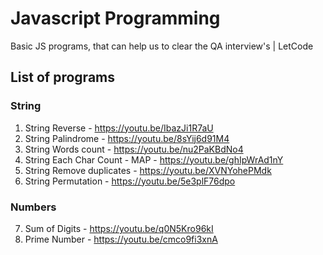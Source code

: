 # Javascript Programming

Basic JS programs, that can help us to clear the QA interview's | LetCode

## List of programs

### String

1. String Reverse - https://youtu.be/IbazJi1R7aU
2. String Palindrome - https://youtu.be/8sYij6d91M4
3. String Words count - https://youtu.be/nu2PaKBdNo4
4. String Each Char Count - MAP - https://youtu.be/ghIpWrAd1nY
5. String Remove duplicates - https://youtu.be/XVNYohePMdk
6. String Permutation - https://youtu.be/5e3plF76dpo

### Numbers

7. Sum of Digits - https://youtu.be/q0N5Kro96kI
8. Prime Number - https://youtu.be/cmco9fi3xnA

